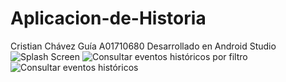 # Aplicacion-de-Historia


Cristian Chávez Guía 
A01710680
Desarrollado en Android Studio
![Splash Screen](https://github.com/user-attachments/assets/31692a90-7a43-4cf1-bdb0-29f2f03a8aa4)
![Consultar eventos históricos por filtro](https://github.com/user-attachments/assets/71f16cad-b2a8-4e67-a8f9-e9fa80524da7)
![Consultar eventos históricos](https://github.com/user-attachments/assets/3df24551-077a-4ab5-a01f-b367f70686b8)
